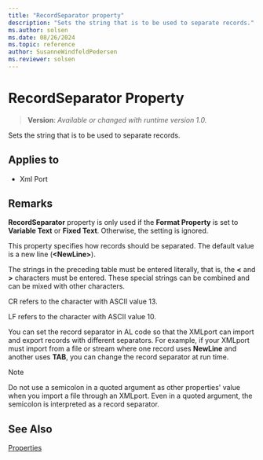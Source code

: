 ```yaml
---
title: "RecordSeparator property"
description: "Sets the string that is to be used to separate records."
ms.author: solsen
ms.date: 08/26/2024
ms.topic: reference
author: SusanneWindfeldPedersen
ms.reviewer: solsen
---
```

[//]: # (START>DO_NOT_EDIT)
[//]: # (IMPORTANT:Do not edit any of the content between here and the END>DO_NOT_EDIT.)
[//]: # (Any modifications should be made in the .xml files in the ModernDev repo.)
# RecordSeparator Property
> **Version**: _Available or changed with runtime version 1.0._

Sets the string that is to be used to separate records.

## Applies to
-   Xml Port

[//]: # (IMPORTANT: END>DO_NOT_EDIT)


## Remarks  

**RecordSeparator** property is only used if the **Format Property** is set to **Variable Text** or **Fixed Text**. Otherwise, the setting is ignored.

This property specifies how records should be separated. The default value is a new line \(**\<NewLine>**\). 
 
The strings in the preceding table must be entered literally, that is, the **<** and **>** characters must be entered. These special strings can be combined and can be mixed with other characters.  

CR refers to the character with ASCII value 13.  
  
LF refers to the character with ASCII value 10.  
  
You can set the record separator in AL code so that the XMLport can import and export records with different separators. For example, if your XMLport must import from a file or stream where one record uses **NewLine** and another uses **TAB**, you can change the record separator at run time.  

> [!NOTE]
> Do not use a semicolon in a quoted argument as other properties' value when you import a file through an XMLport. Even in a quoted argument, the semicolon is interpreted as a record separator.
  
## See Also  

[Properties](devenv-properties.md)